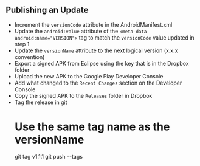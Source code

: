 ## Publishing an Update

* Increment the `versionCode` attribute in the AndroidManifest.xml
* Update the `android:value` attribute of the `<meta-data android:name="VERSION">` tag to match the `versionCode` value updated in step 1
* Update the `versionName` attribute to the next logical version (x.x.x convention)
* Export a signed APK from Eclipse using the key that is in the Dropbox folder
* Upload the new APK to the Google Play Developer Console
* Add what changed to the `Recent Changes` section on the Developer Console
* Copy the signed APK to the `Releases` folder in Dropbox
* Tag the release in git
  # Use the same tag name as the versionName
  git tag v1.1.1
  git push --tags
